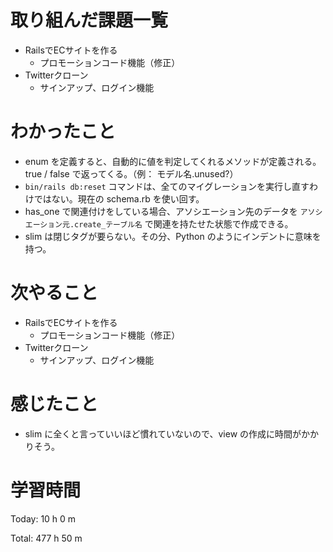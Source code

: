 # 取り組んだ課題一覧
- RailsでECサイトを作る
  - プロモーションコード機能（修正）
- Twitterクローン
  - サインアップ、ログイン機能

# わかったこと
- enum を定義すると、自動的に値を判定してくれるメソッドが定義される。true / false で返ってくる。（例： モデル名.unused?）
- `bin/rails db:reset` コマンドは、全てのマイグレーションを実行し直すわけではない。現在の schema.rb を使い回す。
- has_one で関連付けをしている場合、アソシエーション先のデータを `アソシエーション元.create_テーブル名` で関連を持たせた状態で作成できる。
- slim は閉じタグが要らない。その分、Python のようにインデントに意味を持つ。

# 次やること
- RailsでECサイトを作る
  - プロモーションコード機能（修正）
- Twitterクローン
  - サインアップ、ログイン機能

# 感じたこと
- slim に全くと言っていいほど慣れていないので、view の作成に時間がかかりそう。

# 学習時間
Today: 10 h 0 m

Total: 477 h 50 m
